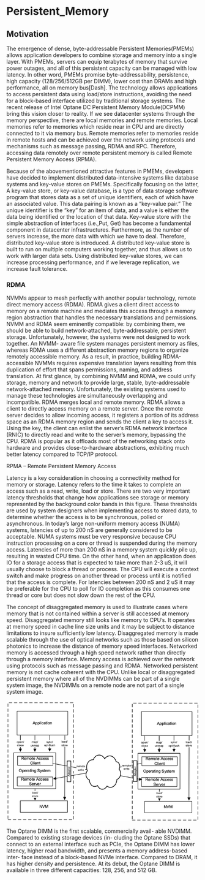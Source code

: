 # Persistent_Memory

## Motivation

The emergence of dense, byte-addressable Persistent Memories(PMEMs) allows application developers to combine storage and memory into a single layer. With PMEMs, servers can equip terabytes of memory that survive power outages, and all of this persistent capacity can be managed with low latency. In other word, PMEMs promise byte-addressability, persistence, high capacity (128/256/512GB per DIMM), lower cost than DRAMs and high performance, all on memory bus[Dash]. The technology allows applications to access persistent data using load/store instructions, avoiding the need for a block-based interface utilized by traditional storage systems. The recent release of Intel Optane DC Persistent Memory Module(DCPMM) bring this vision closer to reality. If we see datacenter systems through the memory perspective, there are local memories and remote memories. Local memories refer to memories which reside near in CPU and are directly connected to it via memory bus. Remote memories refer to memories reside in remote hosts and can be achieved over the network using protocols and mechanisms such as message passing, RDMA and RPC. Therefore, accessing data remotely over remote persistent memory is called Remote Persistent Memory Access (RPMA).

Because of the abovementioned attractive features in PMEMs, developers have decided to implement distributed data-intensive systems like database systems and key-value stores on PMEMs. Specifically focusing on the latter, A key-value store, or key-value database, is a type of data storage software program that stores data as a set of unique identifiers, each of which have an associated value. This data pairing is known as a “key-value pair.” The unique identifier is the “key” for an item of data, and a value is either the data being identified or the location of that data. Key-value store with the simple abstraction of interfaces (i.e.,Put, Get) has become a fundamental component in datacenter infrastructures. Furthermore, as the number of servers increase, the more data with which we have to deal. Therefore, distributed key-value store is introduced. A distributed key-value store is built to run on multiple computers working together, and thus allows us to work with larger data sets. Using distributed key-value stores, we can increase processing performance, and if we leverage replication, we increase fault tolerance. 

### RDMA
 NVMMs appear to mesh perfectly with another popular technology, remote direct memory access (RDMA). RDMA gives a client direct access to memory on a remote machine and mediates this access through a memory region abstraction that handles the necessary translations and permissions. NVMM and RDMA seem eminently compatible: by combining them, we should be able to build network-attached, byte-addressable, persistent storage. Unfortunately, however, the systems were not designed to work together. An NVMM- aware file system manages persistent memory as files, whereas RDMA uses a different abstraction memory regions to organize remotely accessible memory. As a result, in practice, building RDMA-accessible NVMMs requires expensive translation layers resulting from this duplication of effort that spans permissions, naming, and address translation. At first glance, by combining NVMM and RDMA, we could unify storage, memory and network to provide large, stable, byte-addressable network-attached memory. Unfortunately, the existing systems used to manage these technologies are simultaneously overlapping and incompatible.  RDMA merges local and remote memory. RDMA allows a client to directly access memory on a remote server. Once the remote server decides to allow incoming access, it registers a portion of its address space as an RDMA memory region and sends the client a key to access it. Using the key, the client can enlist the server’s RDMA network interface (RNIC) to directly read and write to the server’s memory, bypassing the CPU. RDMA is popular as it offloads most of the networking stack onto hardware and provides close-to-hardware abstractions, exhibiting much better latency compared to TCP/IP protocol.

RPMA – Remote Persistent Memory Access

Latency is a key consideration in choosing a connectivity method for memory or storage. Latency refers to the time it takes to complete an access such as a read, write, load or store. There are two very important latency thresholds that change how applications see storage or memory represented by the background color bands in this figure. These thresholds are used by system designers when implementing access to stored data, to determine whether the access is to be synchronous, polled or asynchronous. In today’s large non-uniform memory access (NUMA) systems, latencies of up to 200 nS are generally considered to be acceptable. NUMA systems must be very responsive because CPU instruction processing on a core or thread is suspended during the memory access. Latencies of more than 200 nS in a memory system quickly pile up, resulting in wasted CPU time. On the other hand, when an application does IO for a storage access that is expected to take more than 2-3 uS, it will usually choose to block a thread or process. The CPU will execute a context switch and make progress on another thread or process until it is notified that the access is complete. For latencies between 200 nS and 2 uS it may be preferable for the CPU to poll for IO completion as this consumes one thread or core but does not slow down the rest of the CPU.

The concept of disaggregated memory is used to illustrate cases where memory that is not contained within a server is still accessed at memory speed. Disaggregated memory still looks like memory to CPU’s. It operates at memory speed in cache line size units and it may be subject to distance limitations to insure sufficiently low latency. Disaggregated memory is made scalable through the use of optical networks such as those based on silicon photonics to increase the distance of memory speed interfaces.
Networked memory is accessed through a high speed network rather than directly through a memory interface. Memory access is achieved over the network using protocols such as message passing and RDMA. Networked persistent memory is not cache coherent with the CPU. Unlike local or disaggregated persistent memory where all of the NVDIMMs can be part of a single system image, the NVDIMMs on a remote node are not part of a single system image.

![picture](data/model.png)

The Optane DIMM is the first scalable, commercially avail- able NVDIMM. Compared to existing storage devices (in- cluding the Optane SSDs) that connect to an external interface such as PCIe, the Optane DIMM has lower latency, higher read bandwidth, and presents a memory address-based inter- face instead of a block-based NVMe interface. Compared to DRAM, it has higher density and persistence. At its debut, the Optane DIMM is available in three different capacities: 128, 256, and 512 GB.
